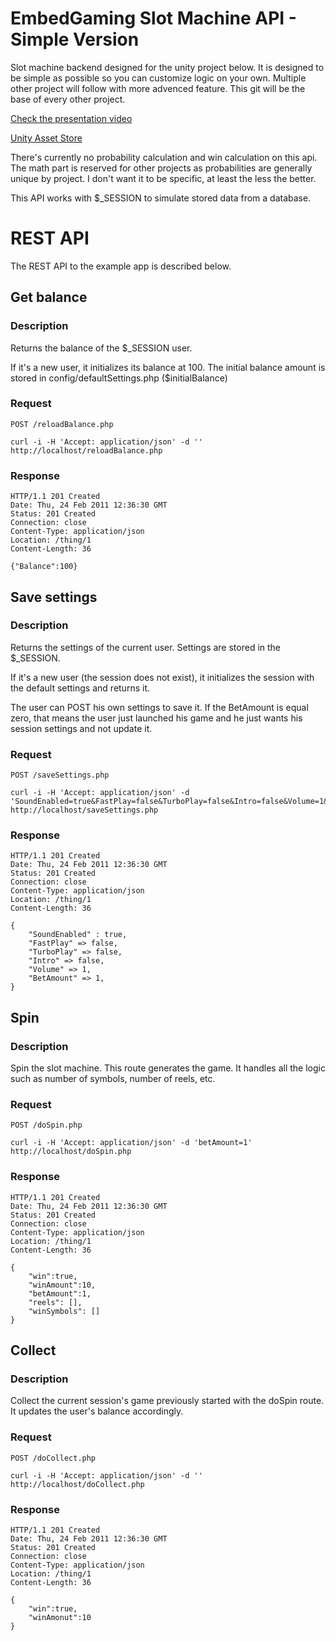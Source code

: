 # EmbedGaming Slot Machine API - Simple Version
Slot machine backend designed for the unity project below. It is designed to be simple as possible so you can customize logic on your own. Multiple other project will follow with more advenced feature. This git will be the base of every  other project.

[Check the presentation video](https://www.youtube.com/watch?v=60-rC2RyDgs )

[Unity Asset Store](https://assetstore.unity.com/packages/slug/289250)

There's currently no probability calculation and win calculation on this api. The math part is reserved for other projects as probabilities are generally unique by project. I don't want it to be specific, at least the less the better.

This API works with $_SESSION to simulate stored data from a database.

# REST API

The REST API to the example app is described below.

## Get balance

### Description

Returns the balance of the $_SESSION user. 

If it's a new user, it initializes its balance at 100. The initial balance amount is stored in config/defaultSettings.php ($initialBalance)

### Request

`POST /reloadBalance.php`

    curl -i -H 'Accept: application/json' -d '' http://localhost/reloadBalance.php

### Response

    HTTP/1.1 201 Created
    Date: Thu, 24 Feb 2011 12:36:30 GMT
    Status: 201 Created
    Connection: close
    Content-Type: application/json
    Location: /thing/1
    Content-Length: 36

    {"Balance":100}

## Save settings

### Description

Returns the settings of the current user. Settings are stored in the $_SESSION.

If it's a new user (the session does not exist), it initializes the session with the default settings and returns it.

The user can POST his own settings to save it. If the BetAmount is equal zero, that means the user just launched his game and he just wants his session settings and not update it.

### Request

`POST /saveSettings.php`

    curl -i -H 'Accept: application/json' -d 'SoundEnabled=true&FastPlay=false&TurboPlay=false&Intro=false&Volume=1&BetAmount=1' http://localhost/saveSettings.php

### Response

    HTTP/1.1 201 Created
    Date: Thu, 24 Feb 2011 12:36:30 GMT
    Status: 201 Created
    Connection: close
    Content-Type: application/json
    Location: /thing/1
    Content-Length: 36

    { 
        "SoundEnabled" : true,
        "FastPlay" => false,
        "TurboPlay" => false,
        "Intro" => false,
        "Volume" => 1,
        "BetAmount" => 1,
    }

## Spin

### Description

Spin the slot machine. This route generates the game. It handles all the logic such as number of symbols, number of reels, etc.

### Request

`POST /doSpin.php`

    curl -i -H 'Accept: application/json' -d 'betAmount=1' http://localhost/doSpin.php

### Response

    HTTP/1.1 201 Created
    Date: Thu, 24 Feb 2011 12:36:30 GMT
    Status: 201 Created
    Connection: close
    Content-Type: application/json
    Location: /thing/1
    Content-Length: 36

    {
        "win":true,
        "winAmount":10,
        "betAmount":1,
        "reels": [],
        "winSymbols": []
    }

## Collect

### Description

Collect the current session's game previously started with the doSpin route. It updates the user's balance accordingly.

### Request

`POST /doCollect.php`

    curl -i -H 'Accept: application/json' -d '' http://localhost/doCollect.php

### Response

    HTTP/1.1 201 Created
    Date: Thu, 24 Feb 2011 12:36:30 GMT
    Status: 201 Created
    Connection: close
    Content-Type: application/json
    Location: /thing/1
    Content-Length: 36

    {
        "win":true,
        "winAmonut":10    
    }